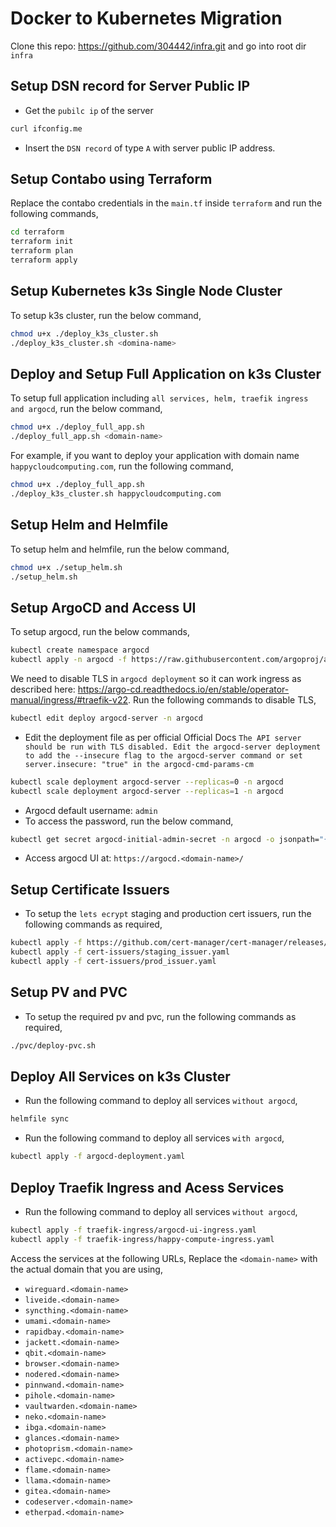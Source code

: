 # Docker to Kubernetes Migration
Clone this repo: https://github.com/304442/infra.git and go into root dir `infra`

## Setup DSN record for Server Public IP
- Get the `pubilc ip` of the server

```bash
curl ifconfig.me
```

- Insert the `DSN record` of type `A` with server public IP address.  

## Setup Contabo using Terraform

Replace the contabo credentials in the `main.tf` inside `terraform` and run the following commands,

```bash
cd terraform
terraform init
terraform plan
terraform apply
```

## Setup Kubernetes k3s Single Node Cluster

To setup k3s cluster, run the below command,
```bash
chmod u+x ./deploy_k3s_cluster.sh
./deploy_k3s_cluster.sh <domina-name>
```

## Deploy and Setup Full Application on k3s Cluster

To setup full application including `all services, helm, traefik ingress and argocd`, run the below command,
```bash
chmod u+x ./deploy_full_app.sh
./deploy_full_app.sh <domain-name>
```

For example, if you want to deploy your application with domain name `happycloudcomputing.com`, run the following command,
```bash
chmod u+x ./deploy_full_app.sh
./deploy_k3s_cluster.sh happycloudcomputing.com
```

## Setup Helm and Helmfile

To setup helm and helmfile, run the below command,
```bash
chmod u+x ./setup_helm.sh
./setup_helm.sh
```

## Setup ArgoCD and Access UI

To setup argocd, run the below commands,
```bash
kubectl create namespace argocd
kubectl apply -n argocd -f https://raw.githubusercontent.com/argoproj/argo-cd/stable/manifests/install.yaml
```

We need to disable TLS in `argocd deployment` so it can work ingress as described here: https://argo-cd.readthedocs.io/en/stable/operator-manual/ingress/#traefik-v22. Run the following commands to disable TLS,


```bash
kubectl edit deploy argocd-server -n argocd

```

- Edit the deployment file as per official Official Docs `The API server should be run with TLS disabled. Edit the argocd-server deployment to add the --insecure flag to the argocd-server command or set server.insecure: "true" in the argocd-cmd-params-cm`

```bash
kubectl scale deployment argocd-server --replicas=0 -n argocd
kubectl scale deployment argocd-server --replicas=1 -n argocd
```

- Argocd default username: `admin`
- To access the password, run the below command,

```bash
kubectl get secret argocd-initial-admin-secret -n argocd -o jsonpath="{.data.password}" | base64 --d; echo
```

- Access argocd UI at: `https://argocd.<domain-name>/`

## Setup Certificate Issuers

- To setup the `lets ecrypt` staging and production cert issuers, run the following commands as required,

```bash
kubectl apply -f https://github.com/cert-manager/cert-manager/releases/download/v1.14.5/cert-manager.yaml
kubectl apply -f cert-issuers/staging_issuer.yaml
kubectl apply -f cert-issuers/prod_issuer.yaml
```

## Setup PV and PVC

- To setup the required pv and pvc, run the following commands as required,

```bash
./pvc/deploy-pvc.sh
```

## Deploy All Services on k3s Cluster

- Run the following command to deploy all services `without argocd`,

```bash
helmfile sync
```

- Run the following command to deploy all services `with argocd`,

```bash
kubectl apply -f argocd-deployment.yaml
```


## Deploy Traefik Ingress and Acess Services
- Run the following command to deploy all services `without argocd`,

```bash
kubectl apply -f traefik-ingress/argocd-ui-ingress.yaml
kubectl apply -f traefik-ingress/happy-compute-ingress.yaml
```

Access the services at the following URLs, Replace the `<domain-name>` with the actual domain that you are using,

- `wireguard.<domain-name>`
- `liveide.<domain-name>`
- `syncthing.<domain-name>`
- `umami.<domain-name>`
- `rapidbay.<domain-name>`
- `jackett.<domain-name>`
- `qbit.<domain-name>`
- `browser.<domain-name>`
- `nodered.<domain-name>`
- `pinnwand.<domain-name>`
- `pihole.<domain-name>`
- `vaultwarden.<domain-name>`
- `neko.<domain-name>`
- `ibga.<domain-name>`
- `glances.<domain-name>`
- `photoprism.<domain-name>`
- `activepc.<domain-name>`
- `flame.<domain-name>`
- `llama.<domain-name>`
- `gitea.<domain-name>`
- `codeserver.<domain-name>`
- `etherpad.<domain-name>`
